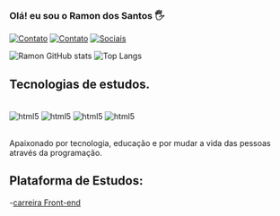### Olá! eu sou o Ramon dos Santos 🖐

[![Contato](https://img.shields.io/badge/Gmail-D14836?style=for-the-badge&logo=gmail&logoColor=white)](ssilvaramon2022@gmail.com)
[![Contato](https://img.shields.io/badge/LinkedIn-0077B5?style=for-the-badge&logo=linkedin&logoColor=white)](https://www.linkedin.com/in/ramon-santos-front-end-macei%C3%B3-al/)
[![Sociais](https://img.shields.io/badge/Instagram-E4405F?style=for-the-badge&logo=instagram&logoColor=white)](https://www.instagram.com/stories/ramon_kluivert/)

![Ramon GitHub stats](https://github-readme-stats.vercel.app/api?username=Ramon-Dev-007&show_icons=true&theme=dracula)
![Top Langs](https://github-readme-stats.vercel.app/api/top-langs/?username=anuraghazra&langs_count=8)

## Tecnologias de estudos.

<div style="display: inline_block"><br/>
    <img align="center" alt="html5" src="https://img.shields.io/badge/HTML5-E34F26?style=for-the-badge&logo=html5&logoColor=white">
    <img align="center" alt="html5" src="https://img.shields.io/badge/CSS3-1572B6?style=for-the-badge&logo=css3&logoColor=white">
    <img align="center" alt="html5" src="https://img.shields.io/badge/JavaScript-F7DF1E?style=for-the-badge&logo=javascript&logoColor=black">
     <img align="center" alt="html5" src="https://img.shields.io/badge/React-20232A?style=for-the-badge&logo=react&logoColor=61DAFB">
</div><br>

Apaixonado por tecnologia, educação e por mudar a vida das pessoas através da programação.

## Plataforma de Estudos:
-[carreira Front-end](https://www.devmedia.com.br/perfil/ramon-santos-silva)
